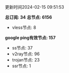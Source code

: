 更新时间2024-02-15 09:51:53

**总订阅: 34**
**总节点: 6156**
- vless节点: 8

**google ping有效节点: 157**
- ss节点: 37
- v2ray节点: 96
- trojan节点: 23
- ssr节点: 1
